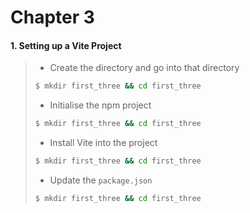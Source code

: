 # Chapter 3

#### 1. Setting up a Vite Project
>
> * Create the directory and go into that directory
> ```bash
>$ mkdir first_three && cd first_three
>```
> * Initialise the npm project
> ```bash
>$ mkdir first_three && cd first_three
>```
> * Install Vite into the project
> ```bash
>$ mkdir first_three && cd first_three
>```
> * Update the ```package.json```
> ```bash
>$ mkdir first_three && cd first_three
>```
